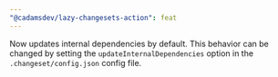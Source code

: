 ```yaml
---
"@cadamsdev/lazy-changesets-action": feat
---
```


Now updates internal dependencies by default. This behavior can be changed by setting the `updateInternalDependencies` option in the `.changeset/config.json` config file.
